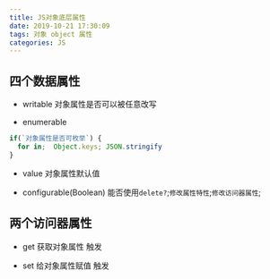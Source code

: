 ```yaml
---
title: JS对象底层属性
date: 2019-10-21 17:30:09
tags: 对象 object 属性
categories: JS
---
```

## 四个数据属性
+ writable
对象属性是否可以被任意改写

+ enumerable
```js
if(`对象属性是否可枚举`) {
  for in;  Object.keys; JSON.stringify
}
```

+ value
对象属性默认值

+ configurable(Boolean)
能否使用`delete?`;`修改属性特性`;`修改访问器属性`;

## 两个访问器属性
+ get
获取对象属性 触发

+ set
给对象属性赋值 触发